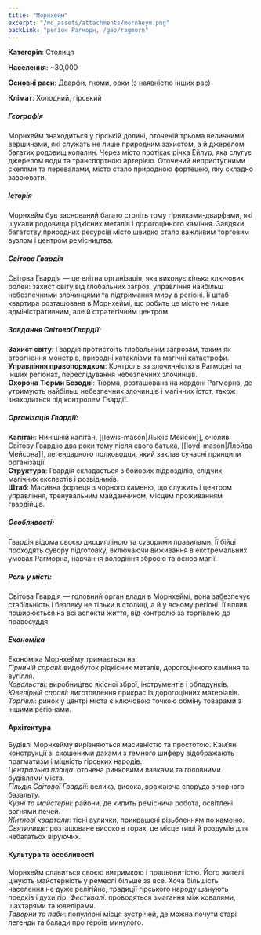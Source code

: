 ```yaml
---
title: "Морнхейм"
excerpt: "/md_assets/attachments/mornheym.png"
backLink: "регіон Рагморн, /geo/ragmorn"
---
```


**Категорія**: Столиця

**Населення**: ~30,000

**Основні раси**: Дварфи, гноми, орки (з наявністю інших рас)

**Клімат**: Холодний, гірський

##### Географія

Морнхейм знаходиться у гірській долині, оточеній трьома величними вершинами, які служать не лише природним захистом, а й джерелом багатих родовищ копалин. Через місто протікає річка Ейлур, яка слугує джерелом води та транспортною артерією. Оточений неприступними скелями та перевалами, місто стало природною фортецею, яку складно завоювати.  

##### Історія

Морнхейм був заснований багато століть тому гірниками-дварфами, які шукали родовища рідкісних металів і дорогоцінного каміння. Завдяки багатству природних ресурсів місто швидко стало важливим торговим вузлом і центром ремісництва.  

##### Світова Гвардія

Світова Гвардія — це елітна організація, яка виконує кілька ключових ролей: захист світу від глобальних загроз, управління найбільш небезпечними злочинцями та підтримання миру в регіоні. Її штаб-квартира розташована в Морнхеймі, що робить це місто не лише адміністративним, але й стратегічним центром.  

##### Завдання Світової Гвардії:

**Захист світу**: Гвардія протистоїть глобальним загрозам, таким як вторгнення монстрів, природні катаклізми та магічні катастрофи.  
**Управління правопорядком**: Контроль за злочинністю в Рагморні та інших регіонах, переслідування небезпечних злочинців.  
**Охорона Тюрми Безодні**: Тюрма, розташована на кордоні Рагморна, де утримують найбільш небезпечних злочинців і магічних істот, також знаходиться під контролем Гвардії.  

##### Організація Гвардії:

**Капітан**: Нинішній капітан, [[lewis-mason|Льюїс Мейсон]], очолив Світову Гвардію два роки тому після свого батька, [[loyd-mason|Ллойда Мейсона]], легендарного полководця, який заклав сучасні принципи організації.  
**Структура**: Гвардія складається з бойових підрозділів, слідчих, магічних експертів і розвідників.  
**Штаб**: Масивна фортеця з чорного каменю, що служить і центром управління, тренувальним майданчиком, місцем проживанням гвардійців.  

##### Особливості:

Гвардія відома своєю дисципліною та суворими правилами. Її бійці проходять сувору підготовку, включаючи виживання в екстремальних умовах Рагморна, навчання володіння зброєю та основ магії.

##### Роль у місті:

Світова Гвардія — головний орган влади в Морнхеймі, вона забезпечує стабільність і безпеку не тільки в столиці, а й у всьому регіоні. Її вплив поширюється на всі аспекти життя, від контролю за торгівлею до правосуддя.  

##### Економіка

Економіка Морнхейму тримається на:  
_Гірничій справі_: видобуток рідкісних металів, дорогоцінного каміння та вугілля.  
_Ковальстві_: виробництво якісної зброї, інструментів і обладунків.  
_Ювелірній справі_: виготовлення прикрас із дорогоцінних матеріалів.  
_Торгівлі_: ринок у центрі міста є ключовою точкою обміну товарами з іншими регіонами.  

#### Архітектура

Будівлі Морнхейму вирізняються масивністю та простотою. Кам’яні конструкції зі скошеними дахами з темного шиферу відображають прагматизм і міцність гірських народів.  
_Центральна площа_: оточена ринковими лавками та головними будівлями міста.  
_Гільдія Світової Гвардії_: велика, висока, вражаюча споруда з чорного базальту.  
_Кузні та майстерні_: райони, де кипить реміснича робота, освітлені вогнями печей.  
_Житлові квартали_: тісні вулички, прикрашені різьбленням по каменю.  
_Святилище_: розташоване високо в горах, це місце тиші й роздумів для небагатьох віруючих.  

#### Культура та особливості

Морнхейм славиться своєю витримкою і працьовитістю. Його жителі цінують майстерність у ремеслі більше за все. Хоча більшість населення не дуже релігійне, традиції гірського народу шанують предків і духи гір.
_Фестивалі_: проводяться змагання між ковалями, шахтарями та ювелірами.  
_Таверни та паби_: популярні місця зустрічей, де можна почути старі легенди та балади про героїв минулого.  
